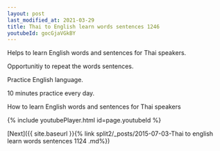 ```yaml
---
layout: post
last_modified_at: 2021-03-29
title: Thai to English learn words sentences 1246 
youtubeId: gocGjaVGkBY
---
```

 
 
Helps to learn English words and sentences for Thai speakers.

Opportunitiy to repeat the words sentences. 

Practice English language. 
 
10 minutes practice every day. 
 
How to learn English words and sentences for Thai speakers 
 
{% include youtubePlayer.html id=page.youtubeId %}
 
 
[Next]({{ site.baseurl }}{% link  split2/_posts/2015-07-03-Thai to english learn words sentences 1124 .md%})
 
